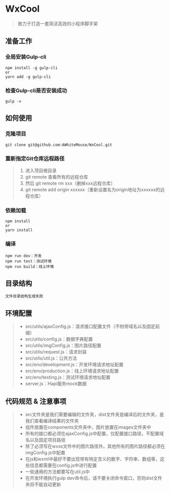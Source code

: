 # WxCool

> 致力于打造一套简洁高效的小程序脚手架

## 准备工作

### 全局安装Gulp-cli

```shell
npm install -g gulp-cli
or
yarn add -g gulp-cli
```

### 检查Gulp-cli是否安装成功

```shell
gulp -v
```

## 如何使用

### 克隆项目

```shell
git clone git@github.com:AWhiteMouse/WxCool.git
```

### 重新指定Git仓库远程路径

> 1. 进入项目根目录
> 2. git remote 查看所有的远程仓库
> 3. 然后 git remote rm xxx（删掉xxx远程仓库）
> 4. git remote add origin xxxxxx（重新设置名为origin地址为xxxxxx的远程仓库）

### 依赖加载

```shell
npm install
or
yarn install
```

### 编译

```shell
npm run dev：开发
npm run test：测试环境
npm run build：线上环境
```

## 目录结构

`文件目录结构生成失败`

## 环境配置

> + src/utils/ajaxConfig.js：请求接口配置文件（不附带域名以及固定前缀）
> + src/utils/config.js：数据字典配置
> + src/utils/imgConfig.js：图片路径配置
> + src/utils/request.js：请求封装
> + src/utils/util.js：公共方法
> + src/env/development.js：开发环境请求地址配置
> + src/env/production.js：线上环境请求地址配置
> + src/env/testing.js：测试环境请求地址配置
> + server.js：Hapi服务mock数据

## 代码规范 & 注意事项

> + src文件夹是我们需要编辑的文件夹，dist文件夹是编译后的文件夹，是我们查看编译结果的文件夹
> + 组件放置在components文件夹中，图片放置在images文件夹中
> + 所有的接口都必须在ajaxConfig.js中配置，仅配置接口路径，不配置域名以及固定项目路径
> + 除了必须写在wxss文件中的图片路径外，其他所有的图片路径都必须在imgConfig.js中配置
> + 在js和wxml中最好不要出现带有特定含义的数字、字符串、数组等，这些信息都需要在config.js中进行配置
> + 一些通用的方法都要写在util.js中
> + 在开发环境执行gulp dev命令后，请不要关闭命令窗口，否则dist文件夹将不能自动更新
